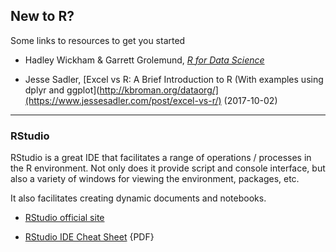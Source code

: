 ## New to R?

Some links to resources to get you started

* Hadley Wickham & Garrett Grolemund, [_R for Data Science_](http://r4ds.had.co.nz/)

* Jesse Sadler, [Excel vs R: A Brief Introduction to R  (With examples using dplyr and ggplot](http://kbroman.org/dataorg/](https://www.jessesadler.com/post/excel-vs-r/) (2017-10-02)



***

### RStudio

RStudio is a great IDE that facilitates a range of operations / processes in the R environment. Not only does it provide script and console interface, but also a variety of windows for viewing the environment, packages, etc.

It also facilitates creating dynamic documents and notebooks.

* [RStudio official site](https://www.rstudio.com/products/rstudio/)

* [RStudio IDE Cheat Sheet](https://www.rstudio.com/wp-content/uploads/2016/01/rstudio-IDE-cheatsheet.pdf) {PDF}


